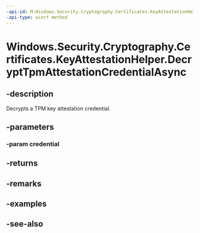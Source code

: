 ```yaml
---
-api-id: M:Windows.Security.Cryptography.Certificates.KeyAttestationHelper.DecryptTpmAttestationCredentialAsync(System.String)
-api-type: winrt method
---
```


<!-- Method syntax
public Windows.Foundation.IAsyncOperation<string> DecryptTpmAttestationCredentialAsync(System.String credential)
-->

# Windows.Security.Cryptography.Certificates.KeyAttestationHelper.DecryptTpmAttestationCredentialAsync


## -description

Decrypts a TPM key attestation credential.

## -parameters

### -param credential

## -returns

## -remarks

## -examples

## -see-also

